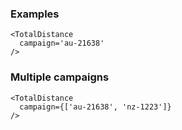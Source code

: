 ### Examples

```
<TotalDistance
  campaign='au-21638'
/>
```

### Multiple campaigns

```
<TotalDistance
  campaign={['au-21638', 'nz-1223']}
/>
```

